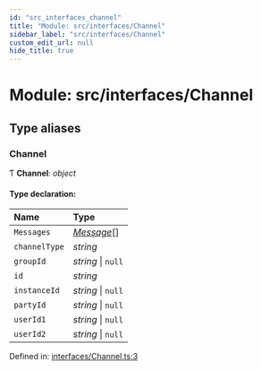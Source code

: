 ```yaml
---
id: "src_interfaces_channel"
title: "Module: src/interfaces/Channel"
sidebar_label: "src/interfaces/Channel"
custom_edit_url: null
hide_title: true
---
```


# Module: src/interfaces/Channel

## Type aliases

### Channel

Ƭ **Channel**: *object*

#### Type declaration:

| Name | Type |
| :------ | :------ |
| `Messages` | [*Message*](src_interfaces_message.md#message)[] |
| `channelType` | *string* |
| `groupId` | *string* \| ``null`` |
| `id` | *string* |
| `instanceId` | *string* \| ``null`` |
| `partyId` | *string* \| ``null`` |
| `userId1` | *string* \| ``null`` |
| `userId2` | *string* \| ``null`` |

Defined in: [interfaces/Channel.ts:3](https://github.com/xr3ngine/xr3ngine/blob/7e8e151f1/packages/common/src/interfaces/Channel.ts#L3)
